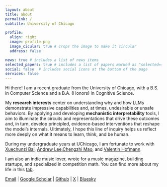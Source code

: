 ```yaml
---
layout: about
title: about
permalink: /
subtitle: University of Chicago

profile:
  align: right
  image: profile.png
  image_cicular: true # crops the image to make it circular
  address: false

news: true # includes a list of news items
selected_papers: true # includes a list of papers marked as "selected={true}"
social: false  # includes social icons at the bottom of the page
services: false
---
```



Hi there! I am a recent graduate from the University of Chicago, with a B.S. in Computer Science and a B.A. (Honors) in Cognitive Science. 

My **research interests** center on understanding why and how LLMs demonstrate impressive capabilities and, at times, undesirable or unsafe behaviors. By applying and developing **mechanistic interpretability** tools, I aim to illuminate the circuits and representations that drive these outcomes and, in turn, develop principled, evidence-based interventions that reshape the model’s internals. Ultimately, I hope this line of inquiry helps us reflect more deeply on what it means to learn, think, and be human. 

During my undergraduate years at UChicago, I am fortunate to work with [Xuechunzi Bai](https://www.xuechunzibai.com/), [Andrew Lee](https://ajyl.github.io/about),[Chengzhi Mao](http://www.cs.columbia.edu/~mcz/), and [Valentin Hofmann](https://valentinhofmann.github.io/).

I am also an indie music lover, wrote for a music magazine, building startups, and specialized in competition math. You can find more about my life in this [tab](/life/). 

[Email](mailto:slhleosun@uchicago.edu) \| [Google Scholar](https://scholar.google.com/citations?user=ZD4Z0Z4AAAAJ) \| [Github](https://github.com/slhleosun) \| [X](https://x.com/1e0sun) \| [Bluesky](https://bsky.app/profile/1e0sun.bsky.social)

<!-- **I'm Looking for Fall 2025 PhD opportunities!** Please feel free to contact me via [haozhe.chen@columbia.edu](mailto:haozhe.chen@columbia.edu)! -->


